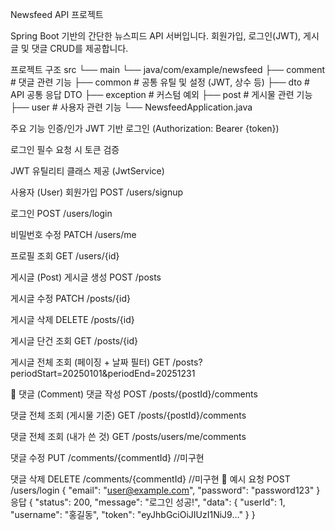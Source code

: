 Newsfeed API 프로젝트

Spring Boot 기반의 간단한 뉴스피드 API 서버입니다.
회원가입, 로그인(JWT), 게시글 및 댓글 CRUD를 제공합니다.

 프로젝트 구조
src
└── main
    └── java/com/example/newsfeed
        ├── comment       # 댓글 관련 기능
        ├── common        # 공통 유틸 및 설정 (JWT, 상수 등)
        ├── dto           # API 공통 응답 DTO
        ├── exception     # 커스텀 예외
        ├── post          # 게시물 관련 기능
        ├── user          # 사용자 관련 기능
        └── NewsfeedApplication.java

        
 주요 기능
인증/인가
JWT 기반 로그인 (Authorization: Bearer {token})

로그인 필수 요청 시 토큰 검증

JWT 유틸리티 클래스 제공 (JwtService)

사용자 (User)
회원가입 POST /users/signup

로그인 POST /users/login

비밀번호 수정 PATCH /users/me

프로필 조회 GET /users/{id}

게시글 (Post)
게시글 생성 POST /posts

게시글 수정 PATCH /posts/{id}

게시글 삭제 DELETE /posts/{id}

게시글 단건 조회 GET /posts/{id}

게시글 전체 조회 (페이징 + 날짜 필터)
GET /posts?periodStart=20250101&periodEnd=20251231

💬 댓글 (Comment)
댓글 작성 POST /posts/{postId}/comments

댓글 전체 조회 (게시물 기준) GET /posts/{postId}/comments

댓글 전체 조회 (내가 쓴 것) GET /posts/users/me/comments

댓글 수정 PUT /comments/{commentId} //미구현

댓글 삭제 DELETE /comments/{commentId} //미구현

예시 요청
POST /users/login
{
  "email": "user@example.com",
  "password": "password123"
}
응답
{
  "status": 200,
  "message": "로그인 성공!",
  "data": {
    "userId": 1,
    "username": "홍길동",
    "token": "eyJhbGciOiJIUzI1NiJ9..."
  }
}


